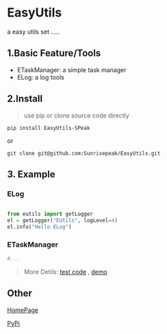 # EasyUtils
a easy utils set .....

## 1.Basic Feature/Tools

- ETaskManager: a simple task manager
- ELog: a log tools

## 2.Install

> use pip or clone source code directly

```
pip install EasyUtils-SPeak
```

or

```
git clone git@github.com:Sunrisepeak/EasyUtils.git
```

## 3. Example

### ELog

```python

from eutils import getLogger
el = getLogger("EUtils", logLevel=4)
el.info("Hello ELog")


```

### ETaskManager

```python
#...

```

>
> More Detils: [test code](https://github.com/Sunrisepeak/EasyUtils/tests/) , [demo](https://github.com/Sunrisepeak/EasyUtils/demo)
>


## Other

[HomePage](https://github.com/Sunrisepeak/EasyUtils)

[PyPi](https://pypi.org/project/EasyUtils-SPeak/)
